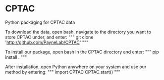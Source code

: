 # CPTAC
Python packaging for CPTAC data

To download the data, open bash, navigate to the directory you want to store CPTAC under, and enter:
"""
git clone 'http://github.com/PayneLab/CPTAC'
"""

To install our package, open bash in the CPTAC directory and enter:
"""
pip install .
"""

After installation, open Python anywhere on your system and use our method by entering:
"""
import CPTAC
CPTAC.start()
"""
